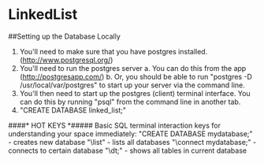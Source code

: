 # LinkedList

##Setting up the Database Locally
1. You'll need to make sure that you have postgres installed. (http://www.postgresql.org/)
2. You'll need to run the postgres server
  a. You can do this from the app (http://postgresapp.com/)
  b. Or, you should be able to run "postgres -D /usr/local/var/postgres" to start up your server via the command line.
3. You'll then need to start up the postgres (client) terminal interface. You can do this by running "psql" from the command line in another tab. 
4. "CREATE DATABASE linked_list;"

####* HOT KEYS *#####
Basic SQL terminal interaction keys for understanding your space immediately:
"CREATE DATABASE mydatabase;" - creates new database
"\list" - lists all databases 
"\connect mydatabase;" - connects to certain database
"\dt;" - shows all tables in current database


